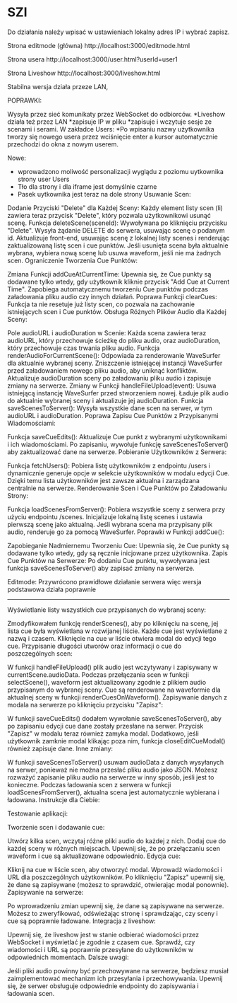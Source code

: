 # SZI
Do działania należy wpisać w ustawieniach lokalny adres IP i wybrać zapisz.  

Strona editmode (główna) 
http://localhost:3000/editmode.html

Strona usera
http://localhost:3000/user.html?userId=user1

Strona Liveshow
http://localhost:3000/liveshow.html

Stabilna wersja działa przeze LAN, 

POPRAWKI: 

Wysyła przez sieć komunikaty przez WebSocket do odbiorców. 
*Liveshow działa też przez LAN 
*zapisuje IP w pliku 
*zapisuje i wczytuje sesje ze scenami i serami.
W zakładce Users: 
*Po wpisaniu nazwy użytkownika tworzy się nowego usera przez wciśnięcie enter a kursor automatycznie przechodzi do okna z nowym userem.

 Nowe: 
* wprowadzono moliwość personalizacji wyglądu z poziomu uytkownika strony user 
Users
* Tło dla strony i dla iframe jest domyślnie czarne 
* Pasek uytkownika jest teraz na dole strony 
Usuwanie Scen:

Dodanie Przyciski "Delete" dla Każdej Sceny:
Każdy element listy scen (li) zawiera teraz przycisk "Delete", który pozwala użytkownikowi usunąć scenę.
Funkcja deleteScene(sceneId):
Wywoływana po kliknięciu przycisku "Delete".
Wysyła żądanie DELETE do serwera, usuwając scenę o podanym id.
Aktualizuje front-end, usuwając scenę z lokalnej listy scenes i renderując zaktualizowaną listę scen i cue punktów.
Jeśli usunięta scena była aktualnie wybrana, wybiera nową scenę lub usuwa waveform, jeśli nie ma żadnych scen.
Ograniczenie Tworzenia Cue Punktów:

Zmiana Funkcji addCueAtCurrentTime:
Upewnia się, że Cue punkty są dodawane tylko wtedy, gdy użytkownik kliknie przycisk "Add Cue at Current Time".
Zapobiega automatycznemu tworzeniu Cue punktów podczas załadowania pliku audio czy innych działań.
Poprawa Funkcji clearCues:
Funkcja ta nie resetuje już listy scen, co pozwala na zachowanie istniejących scen i Cue punktów.
Obsługa Różnych Plików Audio dla Każdej Sceny:

Pole audioURL i audioDuration w Scenie:
Każda scena zawiera teraz audioURL, który przechowuje ścieżkę do pliku audio, oraz audioDuration, który przechowuje czas trwania pliku audio.
Funkcja renderAudioForCurrentScene():
Odpowiada za renderowanie WaveSurfer dla aktualnie wybranej sceny.
Zniszczenie istniejącej instancji WaveSurfer przed załadowaniem nowego pliku audio, aby uniknąć konfliktów.
Aktualizuje audioDuration sceny po załadowaniu pliku audio i zapisuje zmiany na serwerze.
Zmiany w Funkcji handleFileUpload(event):
Usuwa istniejącą instancję WaveSurfer przed stworzeniem nowej.
Ładuje plik audio do aktualnie wybranej sceny i aktualizuje jej audioDuration.
Funkcja saveScenesToServer():
Wysyła wszystkie dane scen na serwer, w tym audioURL i audioDuration.
Poprawa Zapisu Cue Punktów z Przypisanymi Wiadomościami:

Funkcja saveCueEdits():
Aktualizuje Cue punkt z wybranymi użytkownikami i ich wiadomościami.
Po zapisaniu, wywołuje funkcję saveScenesToServer() aby zaktualizować dane na serwerze.
Pobieranie Użytkowników z Serwera:

Funkcja fetchUsers():
Pobiera listę użytkowników z endpointu /users i dynamicznie generuje opcje w selekcie użytkowników w modalu edycji Cue.
Dzięki temu lista użytkowników jest zawsze aktualna i zarządzana centralnie na serwerze.
Renderowanie Scen i Cue Punktów po Załadowaniu Strony:

Funkcja loadScenesFromServer():
Pobiera wszystkie sceny z serwera przy użyciu endpointu /scenes.
Inicjalizuje lokalną listę scenes i ustawia pierwszą scenę jako aktualną.
Jeśli wybrana scena ma przypisany plik audio, renderuje go za pomocą WaveSurfer.
Poprawki w Funkcji addCue():

Zapobieganie Nadmiernemu Tworzeniu Cue:
Upewnia się, że Cue punkty są dodawane tylko wtedy, gdy są ręcznie inicjowane przez użytkownika.
Zapis Cue Punktów na Serwerze:
Po dodaniu Cue punktu, wywoływana jest funkcja saveScenesToServer() aby zapisać zmiany na serwerze.

Editmode: 
Przywrócono prawidłowe działanie serwera więc wersja podstawowa działa poprawnie
*****************************************************************
Wyświetlanie listy wszystkich cue przypisanych do wybranej sceny:

Zmodyfikowałem funkcję renderScenes(), aby po kliknięciu na scenę, jej lista cue była wyświetlana w rozwijanej liście.
Każde cue jest wyświetlane z nazwą i czasem.
Kliknięcie na cue w liście otwiera modal do edycji tego cue.
Przypisanie długości utworów oraz informacji o cue do poszczególnych scen:

W funkcji handleFileUpload() plik audio jest wczytywany i zapisywany w currentScene.audioData.
Podczas przełączania scen w funkcji selectScene(), waveform jest aktualizowany zgodnie z plikiem audio przypisanym do wybranej sceny.
Cue są renderowane na waveformie dla aktualnej sceny w funkcji renderCuesOnWaveform().
Zapisywanie danych z modala na serwerze po kliknięciu przycisku "Zapisz":

W funkcji saveCueEdits() dodałem wywołanie saveScenesToServer(), aby po zapisaniu edycji cue dane zostały przesłane na serwer.
Przycisk "Zapisz" w modalu teraz również zamyka modal.
Dodatkowo, jeśli użytkownik zamknie modal klikając poza nim, funkcja closeEditCueModal() również zapisuje dane.
Inne zmiany:

W funkcji saveScenesToServer() usuwam audioData z danych wysyłanych na serwer, ponieważ nie można przesłać pliku audio jako JSON. Możesz rozważyć zapisanie pliku audio na serwerze w inny sposób, jeśli jest to konieczne.
Podczas ładowania scen z serwera w funkcji loadScenesFromServer(), aktualna scena jest automatycznie wybierana i ładowana.
Instrukcje dla Ciebie:

Testowanie aplikacji:

Tworzenie scen i dodawanie cue:

Utwórz kilka scen, wczytaj różne pliki audio do każdej z nich.
Dodaj cue do każdej sceny w różnych miejscach.
Upewnij się, że po przełączaniu scen waveform i cue są aktualizowane odpowiednio.
Edycja cue:

Kliknij na cue w liście scen, aby otworzyć modal.
Wprowadź wiadomości i URL dla poszczególnych użytkowników.
Po kliknięciu "Zapisz" upewnij się, że dane są zapisywane (możesz to sprawdzić, otwierając modal ponownie).
Zapisywanie na serwerze:

Po wprowadzeniu zmian upewnij się, że dane są zapisywane na serwerze.
Możesz to zweryfikować, odświeżając stronę i sprawdzając, czy sceny i cue są poprawnie ładowane.
Integracja z liveshow:

Upewnij się, że liveshow jest w stanie odbierać wiadomości przez WebSocket i wyświetlać je zgodnie z czasem cue.
Sprawdź, czy wiadomości i URL są poprawnie przesyłane do użytkowników w odpowiednich momentach.
Dalsze uwagi:

Jeśli pliki audio powinny być przechowywane na serwerze, będziesz musiał zaimplementować mechanizm ich przesyłania i przechowywania.
Upewnij się, że serwer obsługuje odpowiednie endpointy do zapisywania i ładowania scen.
